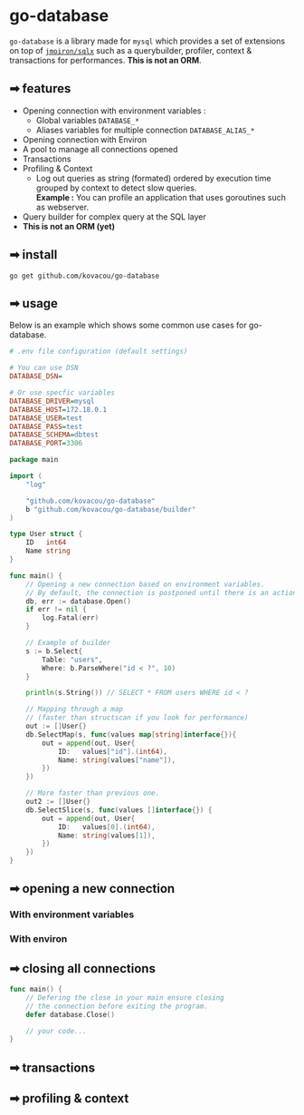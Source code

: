 # go-database

`go-database` is a library made for `mysql` which provides a set of extensions on top of [`jmoiron/sqlx`](https://github.com/jmoiron/sqlx) such as a querybuilder, profiler, context & transactions for performances. **This is not an ORM**.

## ➡ features

- Opening connection with environment variables :
    - Global variables `DATABASE_*`
    - Aliases variables for multiple connection `DATABASE_ALIAS_*`
- Opening connection with Environ
- A pool to manage all connections opened
- Transactions
- Profiling & Context
    - Log out queries as string (formated) ordered by execution time grouped by context to detect slow queries.  
    **Example :** You can profile an application that uses goroutines such as webserver.
- Query builder for complex query at the SQL layer
- **This is not an ORM (yet)**

## ➡ install

`go get github.com/kovacou/go-database`

## ➡ usage

Below is an example which shows some common use cases for go-database. 

```ini
# .env file configuration (default settings)

# You can use DSN
DATABASE_DSN=

# Or use specfic variables
DATABASE_DRIVER=mysql
DATABASE_HOST=172.18.0.1
DATABASE_USER=test
DATABASE_PASS=test
DATABASE_SCHEMA=dbtest
DATABASE_PORT=3306
```

```go
package main

import (
    "log"

    "github.com/kovacou/go-database"
    b "github.com/kovacou/go-database/builder"
)

type User struct {
    ID   int64
    Name string
}

func main() {
    // Opening a new connection based on environment variables.
    // By default, the connection is postponed until there is an action. 
    db, err := database.Open()
    if err != nil {
        log.Fatal(err)
    }

    // Example of builder
    s := b.Select{
        Table: "users",
        Where: b.ParseWhere("id < ?", 10)
    }

    println(s.String()) // SELECT * FROM users WHERE id < ?

    // Mapping through a map
    // (faster than structscan if you look for performance)
    out := []User{}
    db.SelectMap(s, func(values map[string]interface{}){
        out = append(out, User{
            ID:   values["id"].(int64),
            Name: string(values["name"]),
        })
    })

    // More faster than previous one.
    out2 := []User{}
    db.SelectSlice(s, func(values []interface{}) {
        out = append(out, User{
            ID:   values[0].(int64),
            Name: string(values[1]),
        })
    })
}
```

## ➡ opening a new connection
### **With environment variables**
### **With environ**

## ➡ closing all connections

```go
func main() {
    // Defering the close in your main ensure closing 
    // the connection before exiting the program.
    defer database.Close()

    // your code...
}
```

## ➡ transactions

## ➡ profiling & context
